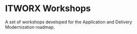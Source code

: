# ITWORX Workshops

A set of workshops developed for the Application and Delivery Modernization roadmap.
